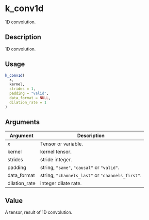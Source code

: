 # k_conv1d


1D convolution.




## Description

1D convolution.





## Usage
```r
k_conv1d(
  x,
  kernel,
  strides = 1,
  padding = "valid",
  data_format = NULL,
  dilation_rate = 1
)
```




## Arguments


Argument      |Description
------------- |----------------
x | Tensor or variable.
kernel | kernel tensor.
strides | stride integer.
padding | string, ``"same"``, ``"causal"`` or ``"valid"``.
data_format | string, ``"channels_last"`` or ``"channels_first"``.
dilation_rate | integer dilate rate.





## Value

A tensor, result of 1D convolution.





